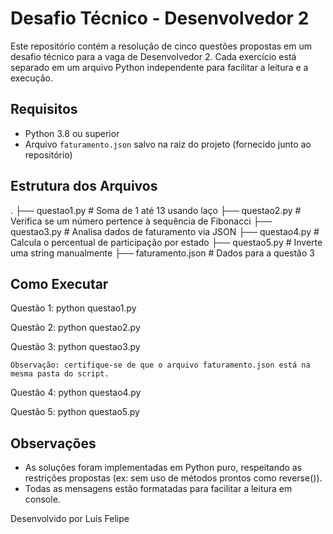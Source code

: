 # Desafio Técnico - Desenvolvedor 2

Este repositório contém a resolução de cinco questões propostas em um desafio técnico para a vaga de Desenvolvedor 2. Cada exercício está separado em um arquivo Python independente para facilitar a leitura e a execução.

## Requisitos

- Python 3.8 ou superior
- Arquivo `faturamento.json` salvo na raiz do projeto (fornecido junto ao repositório)

## Estrutura dos Arquivos

.
├── questao1.py           # Soma de 1 até 13 usando laço
├── questao2.py           # Verifica se um número pertence à sequência de Fibonacci
├── questao3.py           # Analisa dados de faturamento via JSON
├── questao4.py           # Calcula o percentual de participação por estado
├── questao5.py           # Inverte uma string manualmente
├── faturamento.json      # Dados para a questão 3

## Como Executar

Questão 1:
    python questao1.py

Questão 2:
    python questao2.py

Questão 3:
    python questao3.py

    Observação: certifique-se de que o arquivo faturamento.json está na mesma pasta do script.

Questão 4:
    python questao4.py

Questão 5:
    python questao5.py

## Observações

- As soluções foram implementadas em Python puro, respeitando as restrições propostas (ex: sem uso de métodos prontos como reverse()).
- Todas as mensagens estão formatadas para facilitar a leitura em console.

Desenvolvido por Luís Felipe
